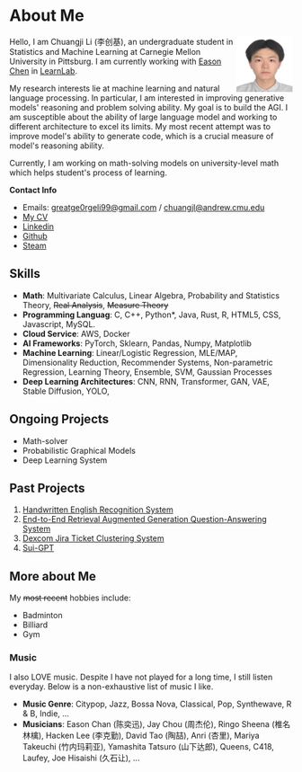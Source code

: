# About Me 

<img align="right" width="100" height="100" src="./image/myphoto.jpeg">

Hello, I am Chuangji Li (李创基), an undergraduate student in Statistics and Machine Learning at Carnegie Mellon University in Pittsburg. I am currently working with [Eason Chen](https://eason.best/) in [LearnLab](https://learnlab.org/). 

My research interests lie at machine learning and natural language processing. In particular, I am interested in improving generative models' reasoning and problem solving ability. My goal is to build the AGI. I am susceptible about the ability of large language model and working to different architecture to excel its limits. My most recent attempt was to improve model's ability to generate code, which is a crucial measure of model's reasoning ability.

Currently, I am working on math-solving models on university-level math which helps student's process of learning. 

**Contact Info**
- Emails: greatge0rgeli99@gmail.com / chuangjl@andrew.cmu.edu
- [My CV](cv.pdf)
- [Linkedin](https://www.linkedin.com/in/chuangji-li-8526a527a/)
- [Github](https://github.com/ge0rgel1)
- [Steam](https://steamcommunity.com/profiles/76561198327359459/)

## Skills
- **Math**: Multivariate Calculus, Linear Algebra, Probability and Statistics Theory, ~~Real Analysis~~, ~~Measure Theory~~
- **Programming Languag**: C, C++, Python*, Java, Rust, R, HTML5, CSS, Javascript, MySQL. 
- **Cloud Service**: AWS, Docker
- **AI Frameworks**: PyTorch, Sklearn, Pandas, Numpy, Matplotlib
- **Machine Learning**: Linear/Logistic Regression, MLE/MAP, Dimensionality Reduction, Recommender Systems, Non-parametric Regression, Learning Theory, Ensemble, SVM, Gaussian Processes
- **Deep Learning Architectures**: CNN, RNN, Transformer, GAN, VAE, Stable Diffusion, YOLO, 

## Ongoing Projects
- Math-solver
- Probabilistic Graphical Models
- Deep Learning System

## Past Projects
1. [Handwritten English Recognition System](project1.md)
3. [End-to-End Retrieval Augmented Generation Question-Answering System](project2.md)
4. [Dexcom Jira Ticket Clustering System](project3.md)
5. [Sui-GPT](project4.md)

## More about Me
My ~~most recent~~ hobbies include:
- Badminton
- Billiard
- Gym

### Music
I also LOVE music. Despite I have not played for a long time, I still listen everyday. Below is a non-exhaustive list of music I like. 
- **Music Genre**: Citypop, Jazz, Bossa Nova, Classical, Pop, Synthewave, R & B, Indie, ...
- **Musicians**: Eason Chan (陈奕迅), Jay Chou (周杰伦), Ringo Sheena (椎名林檎), Hacken Lee (李克勤), David Tao (陶喆), Anri (杏里), Mariya Takeuchi (竹内玛莉亚), Yamashita Tatsuro (山下达郎), Queens, C418, Laufey, Joe Hisaishi (久石让), ...
